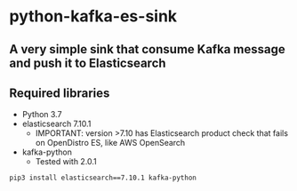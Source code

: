 # python-kafka-es-sink
A very simple sink that consume Kafka message and push it to Elasticsearch
----

## Required libraries
- Python 3.7
- elasticsearch 7.10.1
  - IMPORTANT: version >7.10 has Elasticsearch product check that fails on OpenDistro ES, like AWS OpenSearch
- kafka-python 
  - Tested with 2.0.1

```bash
pip3 install elasticsearch==7.10.1 kafka-python
```
